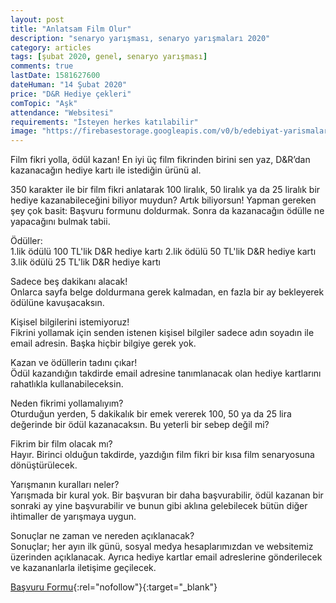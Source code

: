 ```yaml
---
layout: post
title: "Anlatsam Film Olur"
description: "senaryo yarışması, senaryo yarışmaları 2020"
category: articles
tags: [şubat 2020, genel, senaryo yarışması]
comments: true
lastDate: 1581627600
dateHuman: "14 Şubat 2020"
price: "D&R Hediye çekleri"
comTopic: "Aşk"
attendance: "Websitesi"
requirements: "İsteyen herkes katılabilir"
image: "https://firebasestorage.googleapis.com/v0/b/edebiyat-yarismalari.appspot.com/o/anlatsam-film-olur.JPG?alt=media&token=c7913a1e-0b8a-4e93-b633-3bc3ce70b257"
---
```


Film fikri yolla, ödül kazan!
En iyi üç film fikrinden birini sen yaz, D&R’dan kazanacağın hediye kartı ile istediğin ürünü al.  

350 karakter ile bir film fikri anlatarak 100 liralık, 50 liralık ya da 25 liralık bir hediye kazanabileceğini biliyor muydun? Artık biliyorsun! Yapman gereken şey çok basit: Başvuru formunu doldurmak. Sonra da kazanacağın ödülle ne yapacağını bulmak tabii.  

Ödüller:  
1.lik ödülü 100 TL'lik D&R hediye kartı
2.lik ödülü 50 TL'lik D&R hediye kartı
3.lik ödülü 25 TL'lik D&R hediye kartı  

Sadece beş dakikanı alacak!  
Onlarca sayfa belge doldurmana gerek kalmadan, en fazla bir ay bekleyerek ödülüne kavuşacaksın.

Kişisel bilgilerini istemiyoruz!  
Fikrini yollamak için senden istenen kişisel bilgiler sadece adın soyadın ile email adresin. Başka hiçbir bilgiye gerek yok.

Kazan ve ödüllerin tadını çıkar!  
Ödül kazandığın takdirde email adresine tanımlanacak olan hediye kartlarını rahatlıkla kullanabileceksin.

Neden fikrimi yollamalıyım?  
Oturduğun yerden, 5 dakikalık bir emek vererek 100, 50 ya da 25 lira değerinde bir ödül kazanacaksın. Bu yeterli bir sebep değil mi?

Fikrim bir film olacak mı?  
Hayır. Birinci olduğun takdirde, yazdığın film fikri bir kısa film senaryosuna dönüştürülecek.

Yarışmanın kuralları neler?  
Yarışmada bir kural yok. Bir başvuran bir daha başvurabilir, ödül kazanan bir sonraki ay yine başvurabilir ve bunun gibi aklına gelebilecek bütün diğer ihtimaller de yarışmaya uygun.

Sonuçlar ne zaman ve nereden açıklanacak?  
Sonuçlar; her ayın ilk günü, sosyal medya hesaplarımızdan ve websitemiz üzerinden açıklanacak. Ayrıca hediye kartlar email adreslerine gönderilecek ve kazananlarla iletişime geçilecek.

[Başvuru Formu](https://anlatsamfilmolur.com/fikir-gonder/?utm_source=edebiyatyarismalari.com&utm_medium=affiliate&utm_campaign=cpc){:rel="nofollow"}{:target="_blank"}
